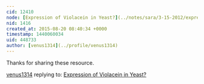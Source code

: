 ```yaml
---
cid: 12410
node: [Expression of Violacein in Yeast?](../notes/sara/3-15-2012/expression-violacein-yeast)
nid: 1416
created_at: 2015-08-20 08:40:34 +0000
timestamp: 1440060034
uid: 448733
author: [venus1314](../profile/venus1314)
---
```


Thanks for sharing these resource.

[venus1314](../profile/venus1314) replying to: [Expression of Violacein in Yeast?](../notes/sara/3-15-2012/expression-violacein-yeast)

